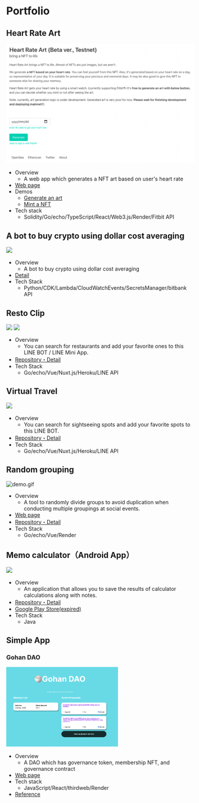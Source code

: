 # Portfolio
## Heart Rate Art
<img src="https://github.com/yagi-eng/yagi-eng/blob/master/img/heart_rate_art.png?raw=true">

- Overview
  - A web app which generates a NFT art based on user's heart rate
- [Web page](https://heart-rate.art)
- Demos
  - [Generate an art](https://twitter.com/heart_rate_art/status/1498810315206660096)
  - [Mint a NFT](https://twitter.com/heart_rate_art/status/1499178738856398848)
- Tech stack
  - Solidity/Go/echo/TypeScript/React/Web3.js/Render/Fitbit API

## A bot to buy crypto using dollar cost averaging
<img src="https://storage.googleapis.com/zenn-user-upload/ad0c7d352b1f124d4ca6e157.jpg?raw=true" width="300px">

- Overview
  - A bot to buy crypto using dollar cost averaging
- [Detail](https://zenn.dev/yagi_eng/books/dollar_cost_averaging)
- Tech Stack
  - Python/CDK/Lambda/CloudWatchEvents/SecretsManager/bitbank API

## Resto Clip
<img src="https://github.com/yagi-eng/yagi-eng/blob/master/img/restoclip1.jpg?raw=true" width="300px"> <img src="https://github.com/yagi-eng/yagi-eng/blob/master/img/restoclip2.jpg?raw=true" width="300px">

- Overview
  - You can search for restaurants and add your favorite ones to this LINE BOT / LINE Mini App.
- [Repository・Detail](https://github.com/yagi-eng/place-search)
- Tech Stack
  - Go/echo/Vue/Nuxt.js/Heroku/LINE API

## Virtual Travel
<img src="https://github.com/yagi-eng/yagi-eng/blob/master/img/virtualtravel.jpg?raw=true" width="200px">

- Overview
  - You can search for sightseeing spots and add your favorite spots to this LINE BOT.
- [Repository・Detail](https://github.com/yagi-eng/place-search)
- Tech Stack
  - Go/echo/Vue/Nuxt.js/Heroku/LINE API

## Random grouping
![demo.gif](https://qiita-image-store.s3.ap-northeast-1.amazonaws.com/0/113263/927f2061-54bd-c89d-d27c-b2b0567e5930.gif)

- Overview
  - A tool to randomly divide groups to avoid duplication when conducting multiple groupings at social events.
- [Web page](https://group-shuffle-gui.onrender.com/)
- [Repository・Detail](https://github.com/yagi-eng/group_shuffle_gui)
- Tech Stack
  - Go/echo/Vue/Render

## Memo calculator（Android App）
<img src="https://github.com/yagi-eng/yagi-eng/blob/master/img/memo_dentaku.PNG?raw=true" width="200px">

- Overview
  - An application that allows you to save the results of calculator calculations along with notes.
- [Repository・Detail](https://github.com/yagi-eng/Calculator)
 - [Google Play Store(expired)](https://play.google.com/store/apps/details?id=com.yagiyagi21.android.calculator&hl=ja)
- Tech Stack
  - Java

## Simple App
### Gohan DAO
<img src="https://github.com/yagi-eng/yagi-eng/blob/master/img/gohan_dao.png?raw=true" width="300px">

- Overview
  - A DAO which has governance token, membership NFT, and governance contract
- [Web page](https://gohan-dao.onrender.com/)
- Tech stack
  - JavaScript/React/thirdweb/Render
- [Reference](https://buildspace.so/p/build-dao-with-javascript)
